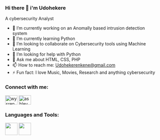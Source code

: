 ### Hi there 👋 i'm Udohekere


A cybersecurity Analyst

- 🔭 I’m currently working on an Anomally based intrusion detection system
- 🌱 I’m currently learning Python
- 👯 I’m looking to collaborate on Cybersecurity tools using Machine Learning
- 🤔 I’m looking for help with Python
- 💬 Ask me about HTML, CSS, PHP
- 📫 How to reach me: Udohekerenkene@gmail.com
- ⚡ Fun fact: I love Music, Movies, Research and anything cybersecurity


<h3 align="left">Connect with me:</h3>
<p align="left">
<a href="https://twitter.com/_Nkene" target="blank"><img align="center" src="https://raw.githubusercontent.com/rahuldkjain/github-profile-readme-generator/master/src/images/icons/Social/twitter.svg" alt="wysrenee" height="30" width="40" /></a>
<a href="inkedin.com/in/udohekere-nkene/" target="blank"><img align="center" src="https://raw.githubusercontent.com/rahuldkjain/github-profile-readme-generator/master/src/images/icons/Social/linked-in-alt.svg" alt="ashley olika" height="30" width="40" /></a>
</p>
<h3 align="left">Languages and Tools:</h3>
<p align="left"> 
            <img src="https://cdn.jsdelivr.net/gh/devicons/devicon/icons/python/python-original-wordmark.svg" width="40" height="40"/>          
            <img src="https://cdn.jsdelivr.net/gh/devicons/devicon/icons/jupyter/jupyter-original-wordmark.svg" width="40" height="40"/>
          
          
 </p>
